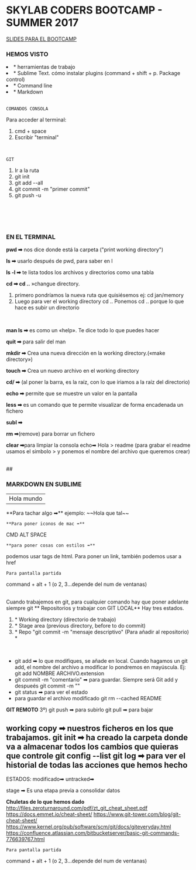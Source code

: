 <h1>SKYLAB CODERS BOOTCAMP - SUMMER 2017</h1>

<a href="https://skylabcoders.github.io/bootcamp-julio2017/">SLIDES PARA EL BOOTCAMP</a>





<h3>HEMOS VISTO</h3

<ol>
    <li>* herramientas de trabajo</li>
    <li> * Sublime Text. cómo instalar plugins (command + shift + p. Package control)</li>
    <li>* Command line</li>
    <li>* Markdown</li>
</ol>
<br>

```
COMANDOS CONSOLA 
```

Para acceder al terminal:
<ol>
    <li> cmd + space</li>
    <li> Escribir "terminal"</li>
</ol>
<br>


```
GIT
```

<ol>
    <li>Ir a la ruta</li>
    <li>git init</li>
    <li>git add --all</li>
    <li>git commit -m "primer commit"</li>
    <li>git push -u</li>
</ol>
<br>
<br>
<br>




## <h3>EN EL TERMINAL</h3>


**pwd ➡** nos dice donde está la carpeta ("print working directory")

**ls ➡** usarlo después de pwd, para saber en l

**ls -l ➡** te lista todos los archivos y directorios como una tabla 

**cd ➡ cd ..** »changue directory. 
<ol>
    <li>primero pondríamos la nueva ruta que quisiésemos
ej: cd jan/memory</li>
    <li>Luego para ver el working directory 
cd ..
Ponemos cd .. porque lo que hace es subir un directorio </li>
</ol> 
<br>

<strong>man ls ➡</strong> es como un «help». Te dice todo lo que puedes hacer

<strong>quit ➡</strong> para salir del man

<strong>mkdir ➡</strong> Crea una nueva dirección en la working directory.(«make directory»)

<strong>touch ➡</strong> Crea un nuevo archivo en el working directory

<strong>cd/ ➡</strong> (al poner la barra, es la raíz, con lo que iriamos a la raíz del directorio)

<strong>echo ➡</strong> permite que se muestre un valor en la pantalla

<strong>less ➡</strong> es un comando que te permite visualizar de forma encadenada un fichero

<strong>subl ➡</strong>

<strong>rm ➡</strong>(remove) para borrar un fichero

<strong>clear ➡</strong>para limpiar la consola
echo➡</strong> Hola > readme  (para grabar el readme usamos el simbolo > y ponemos el nombre del archivo que queremos crear)

<br>
##<h3>MARKDOWN EN SUBLIME</h3>
<table><td>Hola mundo</td></table>
**Para tachar algo ➡** ejemplo: 
~~Hola que tal~~

```
**Para poner iconos de mac ➡**
```
CMD ALT SPACE 
```
**para poner cosas con estilos ➡** 
```
podemos usar tags de html. Para poner un link, también podemos usar a href

```
Para pantalla partida 
```
command + alt + 1 (o 2, 3...depende del num de ventanas)
<br>
<br>


Cuando trabajemos en git, para cualquier comando hay que poner adelante siempre git
** Repositorios y trabajar con GIT LOCAL**
Hay tres estados.
<ol>
    <li>* Working directory (directorio de trabajo)</li>
    <li>* Stage area (previous directory, before to do commit)</li>
    <li>* Repo "git commit -m "mensaje descriptivo" (Para añadir al repositorio)
    *</li> 
</ol>
<br>

<ul>
    <li>git add ➡ lo que modifiques, se añade en local. Cuando hagamos un git add, el nombre del archivo a modificar lo pondremos en mayúscula. 
    Ej: git add NOMBRE ARCHIVO.extension</li>
    <li>git commit -m  "comentario" ➡ para guardar. Siempre será Git add y despueés git commit -m ""
    </li>
    <li>git status ➡ para ver el estado</li>
    <li>para guardar el archivo modificado git rm --cached README</li>
</ul>


**GIT REMOTO**
3º) git push ➡ para subirlo
git pull ➡ para bajar



working copy ➡ nuestros ficheros en los que trabajamos.
git init ➡ ha creado la carpeta donde va a almacenar todos los cambios que quieras que controle
git config --list
git log ➡ para ver el historial de todas las acciones que hemos hecho
-------
ESTADOS: 
modificado➡ 
untracked➡



stage ➡ Es una etapa previa a consolidar datos




**Chuletas de lo que hemos dado**
http://files.zeroturnaround.com/pdf/zt_git_cheat_sheet.pdf
https://docs.emmet.io/cheat-sheet/
https://www.git-tower.com/blog/git-cheat-sheet/
https://www.kernel.org/pub/software/scm/git/docs/giteveryday.html
https://confluence.atlassian.com/bitbucketserver/basic-git-commands-776639767.html

```
Para pantalla partida
```

command + alt + 1 (o 2, 3...depende del num de ventanas)
